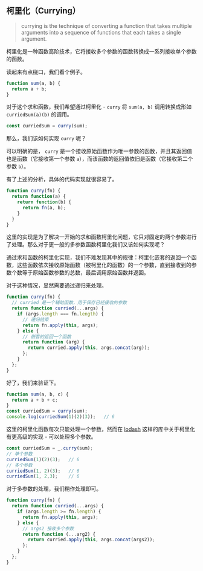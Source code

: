 ## 柯里化（Currying）
> currying is the technique of converting a function that takes multiple arguments into a sequence of functions that each takes a single argument.

柯里化是一种函数高阶技术，它将接收多个参数的函数转换成一系列接收单个参数的函数。  

读起来有点绕口，我们看个例子。  
```js
function sum(a, b) {
  return a + b;
}
```
对于这个求和函数，我们希望通过柯里化 - `curry` 将 `sum(a, b)` 调用转换成形如 `curriedSum(a)(b)` 的调用。  
```js
const curriedSum = curry(sum);
```
那么，我们该如何实现 `curry` 呢？  

可以明确的是， `curry` 是一个接收原始函数作为唯一参数的函数，并且其返回值也是函数（它接收第一个参数 `a`），而该函数的返回值依旧是函数（它接收第二个参数 `b`）。  

有了上述的分析，具体的代码实现就很容易了。  
```js
function curry(fn) {
  return function(a) {
    return function(b) {
      return fn(a, b);
    }
  }
}
```

这里的实现是为了解决一开始的求和函数柯里化问题，它只对固定的两个参数进行了处理。那么对于更一般的多参数函数柯里化我们又该如何实现呢？  

通过求和函数的柯里化实现，我们不难发现其中的规律：柯里化嵌套的返回一个函数，这些函数依次接收原始函数（被柯里化的函数）的一个参数，直到接收到的参数个数等于原始函数参数的总数，最后调用原始函数并返回。  

对于这种情况，显然需要通过递归来处理。  
```js
function curry(fn) {
  // curried 是一个辅助函数，用于保存已经接收的参数
  return function curried(...args) {
    if (args.length === fn.length) {
      // 递归结束
      return fn.apply(this, args);
    } else {
      // 嵌套的返回一个函数
      return function (arg) {
        return curried.apply(this, args.concat(arg));
      };
    }
  };
}
```

好了，我们来验证下。  
```js
function sum(a, b, c) {
  return a + b + c;
}
const curriedSum = curry(sum);
console.log(curriedSum(1)(2)(3));   // 6
```

这里的柯里化函数每次只能处理一个参数，然而在 [lodash](https://lodash.com/docs/4.17.15#curry) 这样的库中关于柯里化有更高级的实现 - 可以处理多个参数。  

```js
const curriedSum = _.curry(sum);
// 单个参数
curriedSum(1)(2)(3);   // 6
// 多个参数
curriedSum(1, 2)(3);   // 6
curriedSum(1, 2,3);    // 6
```

对于多参数的处理，我们稍作处理即可。  
```js
function curry(fn) {
  return function curried(...args) {
    if (args.length >= fn.length) {
      return fn.apply(this, args);
    } else {
      // args2 接收多个参数
      return function (...arg2) {
        return curried.apply(this, args.concat(args2));
      };
    }
  };
}
```







